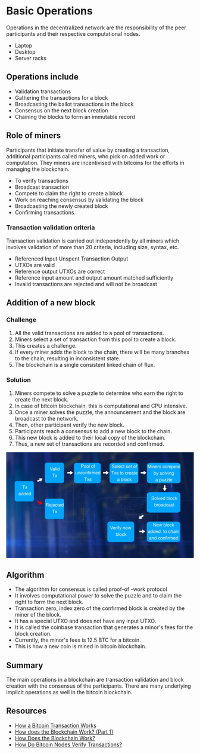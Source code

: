 # Basic Operations

Operations in the decentralized network are the responsibility of the peer participants and their respective computational nodes.

- Laptop
- Desktop
- Server racks

## Operations include

- Validation transactions
- Gathering the transactions for a block
- Broadcasting the ballot transactions in the block
- Consensus on the next block creation
- Chaining the blocks to form an immutable record

## Role of miners

Participants that initiate transfer of value by creating a transaction, additional participants called miners, who pick on added work or computation. They miners are incentivised with bitcoins for the efforts in managing the blockchain.

- To verify transactions
- Broadcast transaction
- Compete to claim the right to create a block
- Work on reaching consensus by validating the block
- Broadcasting the newly created block
- Confirming transactions.

### Transaction validation criteria

Transaction validation is carried out independently by all miners which involves validation of more than 20 criteria, including size, syntax, etc.

- Referenced Input Unspent Transaction Output
- UTXOs are valid
- Reference output UTXOs are correct
- Reference input amount and output amount matched sufficiently
- Invalid transactions are rejected and will not be broadcast

## Addition of a new block

### Challenge

1. All the valid transactions are added to a pool of transactions.
2. Miners select a set of transaction from this pool to create a block.
3. This creates a challenge.
4. If every miner adds the block to the chain, there will be many branches to the chain, resulting in inconsistent state.
5. The blockchain is a single consistent linked chain of flux.

### Solution

1. Miners compete to solve a puzzle to determine who earn the right to create the next block.
2. In case of bitcoin blockchain, this is computational and CPU intensive.
3. Once a miner solves the puzzle, the announcement and the block are broadcast to the network.
4. Then, other participant verify the new block.
5. Participants reach a consensus to add a new block to the chain.
6. This new block is added to their local copy of the blockchain.
7. Thus, a new set of transactions are recorded and confirmed.

![Addition of a new block](Basic-operations.png)

## Algorithm

- The algorithm for consensus is called proof-of -work protocol
- It involves computational power to solve the puzzle and to claim the right to form the next block.
- Transaction zero, index zero of the confirmed block is created by the miner of the block.
- It has a special UTXO and does not have any input UTXO.
- It is called the coinbase transaction that generates a minor's fees for the block creation.
- Currently, the minor's fees is 12.5 BTC for a bitcoin.
- This is how a new coin is mined in bitcoin blockchain.

## Summary

The main operations in a blockchain are transaction validation and block creation with the consensus of the participants. There are many underlying implicit operations as well in the bitcoin blockchain.

## Resources

- [How a Bitcoin Transaction Works](https://www.ccn.com/bitcoin-transaction-really-works/)
- [How does the Blockchain Work? (Part 1)](https://medium.com/blockchain-review/how-does-the-blockchain-work-for-dummies-explained-simply-9f94d386e093)
- [How Does the Blockchain Work?](https://medium.com/@micheledaliessi/how-does-the-blockchain-work-98c8cd01d2ae)
- [How Do Bitcoin Nodes Verify Transactions?](https://smartereum.com/8970/how-do-bitcoin-nodes-verify-transactions/)
